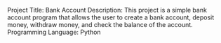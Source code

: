 Project Title: Bank Account
Description: This project is a simple bank account program that allows the user to create a bank account, deposit money, withdraw money, and check the balance of the account.
Programming Language: Python